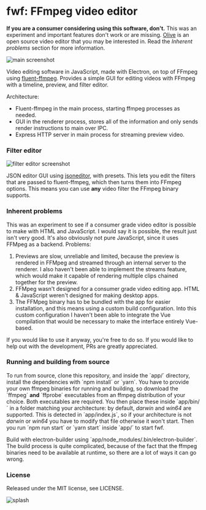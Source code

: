 # fwf: FFmpeg video editor
**If you are a consumer considering using this software, don't.** This was an experiment and important features don't work or are missing. [Olive](https://www.olivevideoeditor.org/) is an open source video editor that you may be interested in. Read the *Inherent problems* section for more information.


![main screenshot](https://i.imgur.com/ZKp3CaW.png)

Video editing software in JavaScript, made with Electron, on top of FFmpeg using [fluent-ffmpeg](https://github.com/fluent-ffmpeg/node-fluent-ffmpeg). Provides a simple GUI for editing videos with FFmpeg with a timeline, preview, and filter editor.

Architecture:
- Fluent-ffmpeg in the main process, starting ffmpeg processes as needed.
- GUI in the renderer process, stores all of the information and only sends render instructions to main over IPC.
- Express HTTP server in main process for streaming preview video.

### Filter editor
![filter editor screenshot](https://imgur.com/G2tLNam.png)

JSON editor GUI using [jsoneditor](https://github.com/josdejong/jsoneditor/), with presets. This lets you edit the filters that are passed to fluent-ffmpeg, which then turns them into FFmpeg options. This means you can use **any** video filter the FFmpeg binary supports.

### Inherent problems
This was an experiment to see if a consumer grade video editor is possible to make with HTML and JavaScript. I would say it is possible, the result just isn't very good. It's also obviously not pure JavaScript, since it uses FFMpeg as a backend. Problems:

1. Previews are slow, unreliable and limited, because the preview is rendered in FFMpeg and streamed through an internal server to the renderer. I also haven't been able to implement the streams feature, which would make it capable of rendering multiple clips chained together for the preview.
2. FFMpeg wasn't designed for a consumer grade video editing app.  HTML & JavaScript weren't designed for making desktop apps.
3. The FFMpeg binary has to be bundled with the app for easier installation, and this means using a custom build configuration. Into this custom configuration I haven't been able to integrate the Vue compilation that would be necessary to make the interface entirely Vue-based.

If you would like to use it anyway, you're free to do so. If you would like to help out with the development, PRs are greatly appreciated.

### Running and building from source
To run from source, clone this repository, and inside the ´app/´ directory, install the dependencies with ´npm install´ or ´yarn´. You have to provide your own ffmpeg binaries for running and building, so download the ´ffmpeg´ **and** ´ffprobe´ executables from an ffmpeg distribution of your choice. Both executables are required. You then place these inside ´app/bin/´ in a folder matching your architecture: by default, *darwin* and *win64* are supported. This is detected in ´app/index.js´, so if your architecture is not *darwin* or *win64* you have to modify that file otherwise it won't start. Then you run ´npm run start´ or ´yarn start´ inside ´app/´ to start fwf.

Build with electron-builder using ´app/node_modules/.bin/electron-builder´. The build process is quite complicated, because of the fact that the ffmpeg binaries need to be available at runtime, so there are a lot of ways it can go wrong.

### License
Released under the MIT license, see LICENSE.

![splash](https://imgur.com/eYh7yqY.png)
